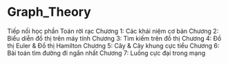 # Graph_Theory
Tiếp nối học phần Toán rời rạc
Chương 1: Các khái niệm cơ bản
Chương 2: Biểu diễn đồ thị trên máy tính
Chương 3: Tìm kiếm trên đồ thị
Chương 4: Đồ thị Euler & Đồ thị Hamilton
Chương 5: Cây & Cây khung cực tiểu
Chương 6: Bài toán tìm đường đi ngắn nhất
Chương 7: Luồng cực đại trong mạng
